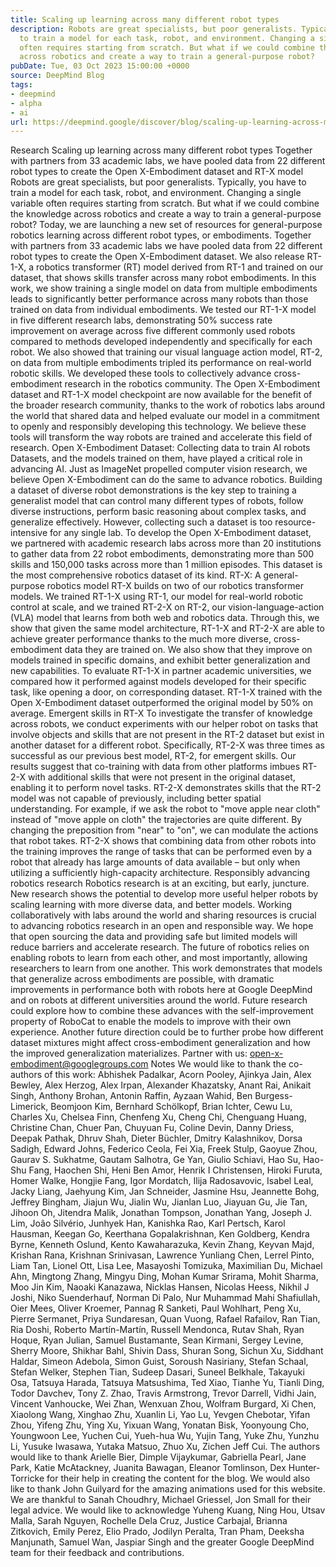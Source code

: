 ```yaml
---
title: Scaling up learning across many different robot types
description: Robots are great specialists, but poor generalists. Typically, you have
  to train a model for each task, robot, and environment. Changing a single variable
  often requires starting from scratch. But what if we could combine the knowledge
  across robotics and create a way to train a general-purpose robot?
pubDate: Tue, 03 Oct 2023 15:00:00 +0000
source: DeepMind Blog
tags:
- deepmind
- alpha
- ai
url: https://deepmind.google/discover/blog/scaling-up-learning-across-many-different-robot-types/
---
```


Research
Scaling up learning across many different robot types
Together with partners from 33 academic labs, we have pooled data from 22 different robot types to create the Open X-Embodiment dataset and RT-X model
Robots are great specialists, but poor generalists. Typically, you have to train a model for each task, robot, and environment. Changing a single variable often requires starting from scratch. But what if we could combine the knowledge across robotics and create a way to train a general-purpose robot?
Today, we are launching a new set of resources for general-purpose robotics learning across different robot types, or embodiments. Together with partners from 33 academic labs we have pooled data from 22 different robot types to create the Open X-Embodiment dataset. We also release RT-1-X, a robotics transformer (RT) model derived from RT-1 and trained on our dataset, that shows skills transfer across many robot embodiments.
In this work, we show training a single model on data from multiple embodiments leads to significantly better performance across many robots than those trained on data from individual embodiments. We tested our RT-1-X model in five different research labs, demonstrating 50% success rate improvement on average across five different commonly used robots compared to methods developed independently and specifically for each robot. We also showed that training our visual language action model, RT-2, on data from multiple embodiments tripled its performance on real-world robotic skills.
We developed these tools to collectively advance cross-embodiment research in the robotics community. The Open X-Embodiment dataset and RT-1-X model checkpoint are now available for the benefit of the broader research community, thanks to the work of robotics labs around the world that shared data and helped evaluate our model in a commitment to openly and responsibly developing this technology. We believe these tools will transform the way robots are trained and accelerate this field of research.
Open X-Embodiment Dataset: Collecting data to train AI robots
Datasets, and the models trained on them, have played a critical role in advancing AI. Just as ImageNet propelled computer vision research, we believe Open X-Embodiment can do the same to advance robotics. Building a dataset of diverse robot demonstrations is the key step to training a generalist model that can control many different types of robots, follow diverse instructions, perform basic reasoning about complex tasks, and generalize effectively. However, collecting such a dataset is too resource-intensive for any single lab.
To develop the Open X-Embodiment dataset, we partnered with academic research labs across more than 20 institutions to gather data from 22 robot embodiments, demonstrating more than 500 skills and 150,000 tasks across more than 1 million episodes. This dataset is the most comprehensive robotics dataset of its kind.
RT-X: A general-purpose robotics model
RT-X builds on two of our robotics transformer models. We trained RT-1-X using RT-1, our model for real-world robotic control at scale, and we trained RT-2-X on RT-2, our vision-language-action (VLA) model that learns from both web and robotics data. Through this, we show that given the same model architecture, RT-1-X and RT-2-X are able to achieve greater performance thanks to the much more diverse, cross-embodiment data they are trained on. We also show that they improve on models trained in specific domains, and exhibit better generalization and new capabilities.
To evaluate RT-1-X in partner academic universities, we compared how it performed against models developed for their specific task, like opening a door, on corresponding dataset. RT-1-X trained with the Open X-Embodiment dataset outperformed the original model by 50% on average.
Emergent skills in RT-X
To investigate the transfer of knowledge across robots, we conduct experiments with our helper robot on tasks that involve objects and skills that are not present in the RT-2 dataset but exist in another dataset for a different robot. Specifically, RT-2-X was three times as successful as our previous best model, RT-2, for emergent skills.
Our results suggest that co-training with data from other platforms imbues RT-2-X with additional skills that were not present in the original dataset, enabling it to perform novel tasks.
RT-2-X demonstrates skills that the RT-2 model was not capable of previously, including better spatial understanding. For example, if we ask the robot to "move apple near cloth" instead of "move apple on cloth" the trajectories are quite different. By changing the preposition from "near" to "on", we can modulate the actions that robot takes.
RT-2-X shows that combining data from other robots into the training improves the range of tasks that can be performed even by a robot that already has large amounts of data available – but only when utilizing a sufficiently high-capacity architecture.
Responsibly advancing robotics research
Robotics research is at an exciting, but early, juncture. New research shows the potential to develop more useful helper robots by scaling learning with more diverse data, and better models. Working collaboratively with labs around the world and sharing resources is crucial to advancing robotics research in an open and responsible way. We hope that open sourcing the data and providing safe but limited models will reduce barriers and accelerate research. The future of robotics relies on enabling robots to learn from each other, and most importantly, allowing researchers to learn from one another.
This work demonstrates that models that generalize across embodiments are possible, with dramatic improvements in performance both with robots here at Google DeepMind and on robots at different universities around the world. Future research could explore how to combine these advances with the self-improvement property of RoboCat to enable the models to improve with their own experience. Another future direction could be to further probe how different dataset mixtures might affect cross-embodiment generalization and how the improved generalization materializes.
Partner with us: open-x-embodiment@googlegroups.com
Notes
We would like to thank the co-authors of this work: Abhishek Padalkar, Acorn Pooley, Ajinkya Jain, Alex Bewley, Alex Herzog, Alex Irpan, Alexander Khazatsky, Anant Rai, Anikait Singh, Anthony Brohan, Antonin Raffin, Ayzaan Wahid, Ben Burgess-Limerick, Beomjoon Kim, Bernhard Schölkopf, Brian Ichter, Cewu Lu, Charles Xu, Chelsea Finn, Chenfeng Xu, Cheng Chi, Chenguang Huang, Christine Chan, Chuer Pan, Chuyuan Fu, Coline Devin, Danny Driess, Deepak Pathak, Dhruv Shah, Dieter Büchler, Dmitry Kalashnikov, Dorsa Sadigh, Edward Johns, Federico Ceola, Fei Xia, Freek Stulp, Gaoyue Zhou, Gaurav S. Sukhatme, Gautam Salhotra, Ge Yan, Giulio Schiavi, Hao Su, Hao-Shu Fang, Haochen Shi, Heni Ben Amor, Henrik I Christensen, Hiroki Furuta, Homer Walke, Hongjie Fang, Igor Mordatch, Ilija Radosavovic, Isabel Leal, Jacky Liang, Jaehyung Kim, Jan Schneider, Jasmine Hsu, Jeannette Bohg, Jeffrey Bingham, Jiajun Wu, Jialin Wu, Jianlan Luo, Jiayuan Gu, Jie Tan, Jihoon Oh, Jitendra Malik, Jonathan Tompson, Jonathan Yang, Joseph J. Lim, João Silvério, Junhyek Han, Kanishka Rao, Karl Pertsch, Karol Hausman, Keegan Go, Keerthana Gopalakrishnan, Ken Goldberg, Kendra Byrne, Kenneth Oslund, Kento Kawaharazuka, Kevin Zhang, Keyvan Majd, Krishan Rana, Krishnan Srinivasan, Lawrence Yunliang Chen, Lerrel Pinto, Liam Tan, Lionel Ott, Lisa Lee, Masayoshi Tomizuka, Maximilian Du, Michael Ahn, Mingtong Zhang, Mingyu Ding, Mohan Kumar Srirama, Mohit Sharma, Moo Jin Kim, Naoaki Kanazawa, Nicklas Hansen, Nicolas Heess, Nikhil J Joshi, Niko Suenderhauf, Norman Di Palo, Nur Muhammad Mahi Shafiullah, Oier Mees, Oliver Kroemer, Pannag R Sanketi, Paul Wohlhart, Peng Xu, Pierre Sermanet, Priya Sundaresan, Quan Vuong, Rafael Rafailov, Ran Tian, Ria Doshi, Roberto Martín-Martín, Russell Mendonca, Rutav Shah, Ryan Hoque, Ryan Julian, Samuel Bustamante, Sean Kirmani, Sergey Levine, Sherry Moore, Shikhar Bahl, Shivin Dass, Shuran Song, Sichun Xu, Siddhant Haldar, Simeon Adebola, Simon Guist, Soroush Nasiriany, Stefan Schaal, Stefan Welker, Stephen Tian, Sudeep Dasari, Suneel Belkhale, Takayuki Osa, Tatsuya Harada, Tatsuya Matsushima, Ted Xiao, Tianhe Yu, Tianli Ding, Todor Davchev, Tony Z. Zhao, Travis Armstrong, Trevor Darrell, Vidhi Jain, Vincent Vanhoucke, Wei Zhan, Wenxuan Zhou, Wolfram Burgard, Xi Chen, Xiaolong Wang, Xinghao Zhu, Xuanlin Li, Yao Lu, Yevgen Chebotar, Yifan Zhou, Yifeng Zhu, Ying Xu, Yixuan Wang, Yonatan Bisk, Yoonyoung Cho, Youngwoon Lee, Yuchen Cui, Yueh-hua Wu, Yujin Tang, Yuke Zhu, Yunzhu Li, Yusuke Iwasawa, Yutaka Matsuo, Zhuo Xu, Zichen Jeff Cui.
The authors would like to thank Arielle Bier, Dimple Vijaykumar, Gabriella Pearl, Jane Park, Katie McAtackney, Juanita Bawagan, Eleanor Tomlinson, Dex Hunter-Torricke for their help in creating the content for the blog. We would also like to thank John Guilyard for the amazing animations used for this website. We are thankful to Sanah Choudhry, Michael Griessel, Jon Small for their legal advice. We would like to acknowledge Yuheng Kuang, Ning Hou, Utsav Malla, Sarah Nguyen, Rochelle Dela Cruz, Justice Carbajal, Brianna Zitkovich, Emily Perez, Elio Prado, Jodilyn Peralta, Tran Pham, Deeksha Manjunath, Samuel Wan, Jaspiar Singh and the greater Google DeepMind team for their feedback and contributions.